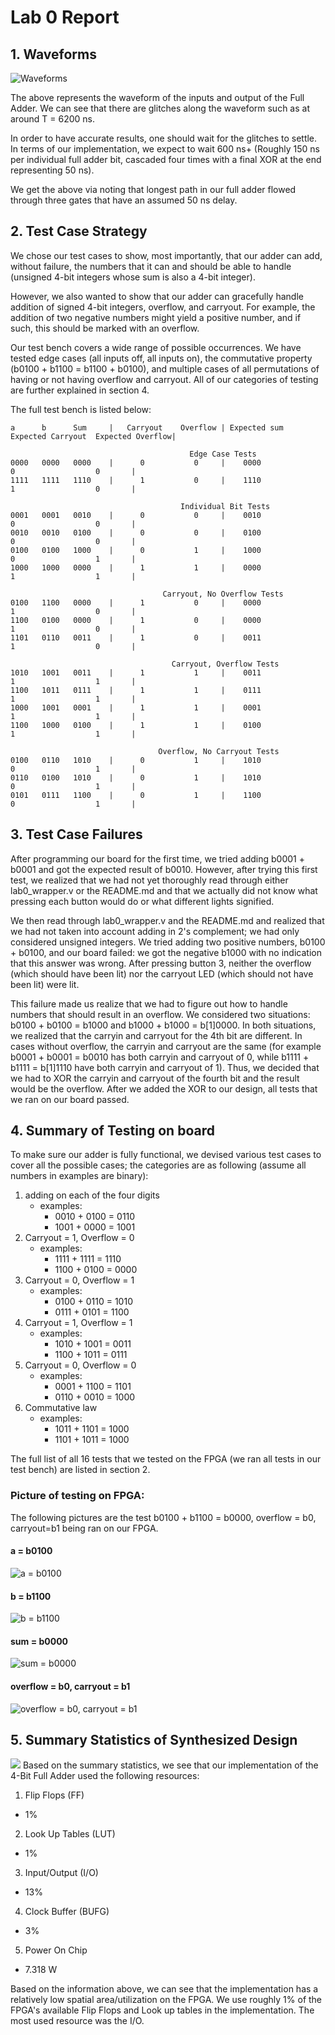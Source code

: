 # Lab 0 Report
## 1. Waveforms
![Waveforms](images/Waveform.png)

The above represents the waveform of the inputs and output of the Full Adder. We can see that there are glitches along the waveform such as at around T = 6200 ns.

In order to have accurate results, one should wait for the glitches to settle. In terms of our implementation, we expect to wait 600 ns+ (Roughly 150 ns per individual full adder bit, cascaded four times with a final XOR at the end representing 50 ns).

We get the above via noting that longest path in our full adder flowed through three gates that have an assumed 50 ns delay.
## 2. Test Case Strategy
We chose our test cases to show, most importantly, that our adder can add, without failure, the numbers that it can and should be able to handle (unsigned 4-bit integers whose sum is also a 4-bit integer).

However, we also wanted to show that our adder can gracefully handle addition of signed 4-bit integers, overflow, and carryout. For example, the addition of two negative numbers might yield a positive number, and if such, this should be marked with an overflow.

Our test bench covers a wide range of possible occurrences. We have tested edge cases (all inputs off, all inputs on), the commutative property (b0100 + b1100 = b1100 + b0100), and multiple cases of all permutations of having or not having overflow and carryout. All of our categories of testing are further explained in section 4.

The full test bench is listed below:
```
a      b      Sum     |   Carryout    Overflow | Expected sum   Expected Carryout  Expected Overflow|

                                        Edge Case Tests                                              
0000   0000   0000    |      0           0     |    0000                 0                  0       |
1111   1111   1110    |      1           0     |    1110                 1                  0       |

                                      Individual Bit Tests                                           
0001   0001   0010    |      0           0     |    0010                 0                  0       |
0010   0010   0100    |      0           0     |    0100                 0                  0       |
0100   0100   1000    |      0           1     |    1000                 0                  1       |
1000   1000   0000    |      1           1     |    0000                 1                  1       |

                                  Carryout, No Overflow Tests                                        
0100   1100   0000    |      1           0     |    0000                 1                  0       |
1100   0100   0000    |      1           0     |    0000                 1                  0       |
1101   0110   0011    |      1           0     |    0011                 1                  0       |

                                    Carryout, Overflow Tests                                         
1010   1001   0011    |      1           1     |    0011                 1                  1       |
1100   1011   0111    |      1           1     |    0111                 1                  1       |
1000   1001   0001    |      1           1     |    0001                 1                  1       |
1100   1000   0100    |      1           1     |    0100                 1                  1       |

                                 Overflow, No Carryout Tests                                         
0100   0110   1010    |      0           1     |    1010                 0                  1       |
0110   0100   1010    |      0           1     |    1010                 0                  1       |
0101   0111   1100    |      0           1     |    1100                 0                  1       |

```

## 3. Test Case Failures
After programming our board for the first time, we tried adding b0001 + b0001 and got the expected result of b0010. However, after trying this first test, we realized that we had not yet thoroughly read through either lab0_wrapper.v or the README.md and that we actually did not know what pressing each button would do or what different lights signified.

We then read through lab0_wrapper.v and the README.md and realized that we had not taken into account adding in 2's complement; we had only considered unsigned integers. We tried adding two positive numbers, b0100 + b0100, and our board failed: we got the negative b1000 with no indication that this answer was wrong. After pressing button 3, neither the overflow (which should have been lit) nor the carryout LED (which should not have been lit) were lit.

This failure made us realize that we had to figure out how to handle numbers that should result in an overflow. We considered two situations: b0100 + b0100 = b1000 and b1000 + b1000 = b[1]0000. In both situations, we realized that the carryin and carryout for the 4th bit are different. In cases without overflow, the carryin and carryout are the same (for example b0001 + b0001 = b0010 has both carryin and carryout of 0, while b1111 + b1111 = b[1]1110 have both carryin and carryout of 1). Thus, we decided that we had to XOR the carryin and carryout of the fourth bit and the result would be the overflow. After we added the XOR to our design, all tests that we ran on our board passed.

## 4. Summary of Testing on board
To make sure our adder is fully functional, we devised various test cases to cover all the possible cases; the categories are as following (assume all numbers in examples are binary):
1. adding on each of the four digits
    - examples:
      - 0010 + 0100 = 0110    
      - 1001 + 0000 = 1001
2. Carryout = 1, Overflow = 0
    - examples:
      - 1111 + 1111 = 1110
      - 1100 + 0100 = 0000
3. Carryout = 0, Overflow = 1
    - examples:
      - 0100 + 0110 = 1010
      - 0111 + 0101 = 1100
4. Carryout = 1, Overflow = 1
    - examples:
      - 1010 + 1001 = 0011
      - 1100 + 1011 = 0111
5. Carryout = 0, Overflow = 0
    - examples:
      - 0001 + 1100 = 1101
      - 0110 + 0010 = 1000
6. Commutative law
    - examples:
      - 1011 + 1101 = 1000
      - 1101 + 1011 = 1000

The full list of all 16 tests that we tested on the FPGA (we ran all tests in our test bench) are listed in section 2.
### Picture of testing on FPGA:
The following pictures are the test b0100 + b1100 = b0000, overflow = b0, carryout=b1 being ran on our FPGA.
#### a = b0100
![a = b0100](images/a.png)
#### b = b1100
![b = b1100](images/b.png)
#### sum = b0000
![sum = b0000](images/sum.png)
#### overflow = b0, carryout = b1
![overflow = b0, carryout = b1](images/overflow_and_carryout.png)
## 5. Summary Statistics of Synthesized Design

![](images/sum_stat2.jpg)
Based on the summary statistics, we see that our implementation of the 4-Bit Full Adder used the following resources:

1. Flip Flops (FF)
  - 1%
2. Look Up Tables (LUT)
  - 1%
3. Input/Output (I/O)
  - 13%
4. Clock Buffer (BUFG)
  - 3%
5. Power On Chip
  - 7.318 W

Based on the information above, we can see that the implementation has a relatively low spatial area/utilization on the FPGA. We use roughly 1% of the FPGA's available Flip Flops and Look up tables in the implementation. The most used resource was the I/O. 
